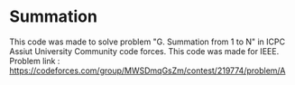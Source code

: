 # Summation
This code was made to solve problem "G. Summation from 1 to N" in ICPC Assiut University Community code forces. This code was made for IEEE. Problem link : https://codeforces.com/group/MWSDmqGsZm/contest/219774/problem/A

